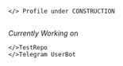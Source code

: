 ```python3
</> Profile under CONSTRUCTION
```
##
_Currently Working on_ 
```
</>TestRepo
</>Telegram UserBot
``` 
